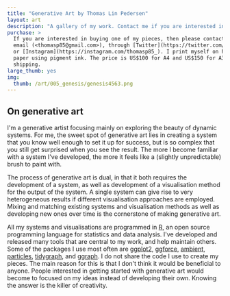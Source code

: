 ```yaml
---
title: "Generative Art by Thomas Lin Pedersen"
layout: art
description: "A gallery of my work. Contact me if you are interested in a purchase."
purchase: >
  If you are interested in buying one of my pieces, then please contact me by 
  email (<thomasp85@gmail.com>), through [Twitter](https://twitter.com/thomasp85),
  or [Instagram](https://instagram.com/thomasp85_). I print myself on high quality
  paper using pigment ink. The price is US$100 for A4 and US$150 for A3, plus 
  shipping.
large_thumb: yes
img:
  thumb: /art/005_genesis/genesis4563.png
---
```


## On generative art
I'm a generative artist focusing mainly on exploring the beauty of dynamic 
systems. For me, the sweet spot of generative art lies in creating a system that
you know well enough to set it up for success, but is so complex that you still
get surprised when you see the result. The more I become familiar with a system
I've developed, the more it feels like a (slightly unpredictable) brush to paint
with.

The process of generative art is dual, in that it both requires the development
of a system, as well as development of a visualisation method for the output of
the system. A single system can give rise to very heterogeneous results if 
different visualisation approaches are employed. Mixing and matching existing 
systems and visualisation methods as well as developing new ones over time is
the cornerstone of making generative art.

All my systems and visualisations are programmed in 
[R](https://cran.r-project.org), an open source programming language for 
statistics and data analysis. I've developed and released many tools that are 
central to my work, and help maintain others. Some of the packages I use most
often are [ggplot2](https://ggplot2.tidyverse.org), 
[ggforce](https://ggforce.data-imaginist.com), 
[ambient](https://ambient.data-imaginist.com),
[particles](https://github.com/thomasp85/particles), 
[tidygraph](https://github.com/thomasp85/tidygraph), and
[ggraph](https://ggraph.data-imaginist.com). I do not share the code I use to
create my pieces. The main reason for this is that I don't think it would be
beneficial to anyone. People interested in getting started with generative art
would become to focused on my ideas instead of developing their own. Knowing the
answer is the killer of creativity.
